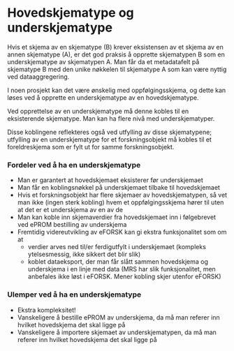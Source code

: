 # Hovedskjematype og underskjematype

Hvis et skjema av en skjematype (B) krever eksistensen av et skjema av en annen skjematype (A), er det god praksis å opprette skjematypen B som en underskjematype av skjematypen A. Man får da et metadatafelt på skjematype B med den unike nøkkelen til skjematype A som kan være nyttig ved dataaggregering.

I noen prosjekt kan det være ønskelig med oppfølgingsskjema, og dette kan løses ved å opprette en underskjematype av en hovedskjematype.

Ved opprettelse av en underskjematype må denne kobles til en eksisterende skjematype. Man kan ha flere nivå med underskjematyper.

Disse koblingene reflekteres også ved utfylling av disse skjematypene; utfylling av en underskjematype for et forskningsobjekt må kobles til et foreldreskjema som er fylt ut for samme forskningsobjekt.

### Fordeler ved å ha en underskjematype
*	Man er garantert at hovedskjemaet eksisterer før underskjemaet
*	Man får en koblingsnøkkel på underskjemaet tilbake til hovedskjemaet
*	Hvis et forskningsobjekt har flere skjemaer av hovedskjematypen, så vet man ikke (ingen sterk kobling) hvem et oppfølgingsskjema hører til uten at det er et underskjema av en av de
*	Man kan koble inn skjemaverdier fra hovedskjemaet inn i følgebrevet ved ePROM bestilling av underskjema
*	Fremtidig videreutvikling av eFORSK kan gi ekstra funksjonalitet som om at 
      * verdier arves ned til/er ferdigutfylt i underskjemaet (kompleks ytelsesmessig, ikke sikkert det blir slik)
      * koblet dataeksport, der man får slått sammen hovedskjema og underskjema i en linje med data (MRS har slik funksjonalitet, men anbefales ikke løst i eFORSK. Mener kobling skjer utenfor eFORSK)

### Ulemper ved å ha en underskjematype
*	Ekstra kompleksitet!
*	Vanskeligere å bestille ePROM av underskjema, da må man referer inn hvilket hovedskjema det skal ligge på
*	Vanskeligere å importere skjemaet av underskjematypen, da må man referer inn hvilket hovedskjema det skal ligge på
